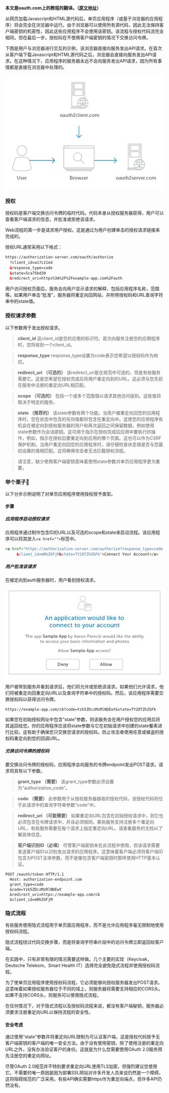 
**本文是oauth.com上的教程的翻译。（[原文地址](https://www.oauth.com)）**

从网页加载Javascript和HTML源代码后，单页应用程序（或基于浏览器的应用程序）将会完全在浏览器中运行。由于浏览器可以使用所有源代码，因此无法保持客户端密钥的机密性，因此这些应用程序不会使用该密钥。该流程与授权代码流完全相同，但在最后一步，授权码在不使用客户端密钥的情况下交换访问令牌。

下图是用户与浏览器进行交互的示例，该浏览器直接向服务发出API请求。在首次从客户端下载Javascript和HTML源代码之后，浏览器会直接向服务发出API请求。在这种情况下，应用程序的服务器永远不会向服务发出API请求，因为所有事情都是直接在浏览器中处理的。

![用户的浏览器直接与API服务器通信](https://raw.githubusercontent.com/ShanyouYu-Sean/blog-images/master/oauth-guide/okta_oauth-diagrams.png)

### 授权

授权码是客户端交换访问令牌的临时代码。代码本身从授权服务器获得，用户可以查看客户端请求的信息，并批准或拒绝该请求。

Web流程的第一步是请求用户授权。这是通过为用户创建单击的授权请求链接来完成的。

授权URL通常采用以下格式：

```html
https://authorization-server.com/oauth/authorize
  ?client_id=a17c21ed
  &response_type=code
  &state=5ca75bd30
  &redirect_uri=https%3A%2F%2Fexample-app.com%2Fauth
```

用户访问授权页面后，服务会向用户显示请求的解释，包括应用程序名称，范围等。如果用户单击“批准”，服务器将重定向回网站，并附带授权码和URL查询字符串中的state值。

### 授权请求参数

以下参数用于发出授权请求。

>**client_id**
>这client_id是您的应用的标识符。首次向服务注册您的应用程序时，您将收到一个client_id。

>**response_type**
>response_type设置为code表示您希望以授权码作为响应。

>**redirect_uri （可选的）**
>该redirect_uri是在规范中可选的，但是有些服务需要它。这是您希望在授权完成后将用户重定向到的URL。这必须与您先前在服务中注册的重定向URL相匹配。

>**scope （可选的）**
>包括一个或多个范围值以请求其他访问级别。这些值将取决于特定的服务。

>**state （推荐的）**
>该state参数有两个功能。当用户被重定向回您的应用程序时，您在状态中包含的任何值都将包含在重定向中。这使您的应用程序有机会在被定向到授权服务器的用户和再次返回之间保留数据，例如使用state参数作为会话密钥。这可用于指示在授权完成后应用中要执行的操作，例如，指示在授权后要重定向到应用的哪个页面。这也可以作为CSRF保护机制。当用户重定向回您的应用程序时，请仔细检查状态值是否与您最初设置的值相匹配。这将确保攻击者无法拦截授权流程。

>请注意，缺少使用客户端密钥意味着使用state参数对单页应用程序更为重要。

### 举个栗子🌰

以下分步示例说明了对单页应用程序使用授权授予类型。

#### 步骤

##### 应用程序启动授权请求

应用程序通过制作包含ID的URL以及可选的scope和state来启动流程。该应用程序可以将其放入`<a href="">`标签中。

```html
<a href="https://authorization-server.com/authorize?response_type=code
     &client_id=mRkZGFjM&state=TY2OTZhZGFk">Connect Your Account</a>
```

##### 用户批准该请求

在被定向到auth服务器时，用户看到授权请求。

![示例授权请求](https://raw.githubusercontent.com/ShanyouYu-Sean/blog-images/master/oauth-guide/okta_oauth-diagrams-approve.png)

用户被带到服务并看到请求后，他们将允许或拒绝该请求。如果他们允许请求，他们将被重定向回重定向URL以及查询字符串中的授权码。然后，该应用程序需要交换授权码以获得访问令牌。

```http
https://example-app.com/cb?code=Yzk5ZDczMzRlNDEwY&state=TY2OTZhZGFk
```

如果您在初始授权网址中包含“state”参数，则该服务会在用户授权您的应用后将其返回给您。你的应用程序应该将state参数与它在初始请求中创建的state餐素进行比较。这有助于确保您只交换您请求的授权码，防止攻击者使用任意或被盗的授权码重定向到您的回调URL。

##### 交换访问令牌的授权码

要交换访问令牌的授权码，应用程序会向服务的令牌endpoint发出POST请求。请求将具有以下参数。

>**grant_type （需要）**
>该grant_type参数必须设置为“authorization_code”。

>**code （需要）**
>此参数用于从授权服务器接收的授权代码，该授权代码将位于此请求中的查询字符串参数“code”中。

>**redirect_uri （可能需要）**
>如果重定向URL包含在初始授权请求中，则它也必须包含在令牌请求中，并且必须相同。某些服务支持注册多个重定向URL，有些服务需要在每个请求上指定重定向URL。请查看服务的文档以了解具体信息。

>**客户端识别ID（必填）**
>尽管客户端密钥未在此流程中使用，但该请求需要发送客户端ID以识别发出请求的应用程序。这意味着客户端必须将客户端ID包含为POST主体参数，而不是像包含客户端密钥时那样使用HTTP基本认证。

```http
POST /oauth/token HTTP/1.1
  Host: authorization-endpoint.com
  grant_type=code
  &code=Yzk5ZDczMzRlNDEwY
  &redirect_uri=https://example-app.com/cb
  &client_id=mRkZGFjM
```

### 隐式流程

有些服务使用隐式流程用于单页面应用程序，而不是允许应用程序毫无限制地使用授权码流程。

隐式流程绕过代码交换步骤，而是将查询字符串片段中的访问令牌立即返回给客户端。

在实践中，只有非常有限的情况需要这样做。几个主要的实现（Keycloak，Deutsche Telekom，Smart Health IT）选择完全避免隐式流程并使用授权码流程。

为了使单页应用程序使用授权码流程，它必须能够向授权服务器发出POST请求。这意味着如果授权服务器位于不同的域上，则服务器将需要支持相应的CORS头。如果不支持CORS头，则服务可以使用隐式流程。

在任何情况下，对于隐式流程以及授权码流程来说，都没有客户端秘钥，服务器必须要求注册重定向URL以保持流程的安全性。

#### 安全考虑

通过使用“state”参数并将重定向URL限制为可认证客户端，这是授权代码授予无客户端密钥的客户端的唯一安全方法。由于没有使用密钥，除了使用注册的重定向URL之外，没有办法验证客户的身份。这就是为什么您需要使用OAuth 2.0服务预先注册您的重定向网址。

尽管OAuth 2.0规范并不特别要求重定向URL使用TLS加密，但强烈建议您使用它。不需要的唯一原因是因为部署SSL网站对许多开发人员来说仍然是一个障碍，这将阻碍规范的广泛采用。有些API确实需要https作为重定向端点，但许多API仍然没有。